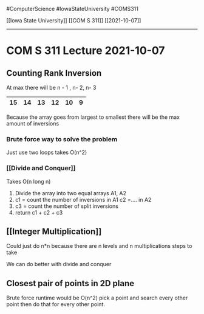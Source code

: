 #ComputerScience  #IowaStateUniversity #COMS311 


[[Iowa State University]] [[COM S 311]] [[2021-10-07]]

---

# COM S 311 Lecture 2021-10-07

## Counting Rank Inversion

At max there will be n - 1 , n- 2, n- 3

| 15  | 14  | 13  | 12  | 10  | 9   |
| --- | --- | --- | --- | --- | --- |

Because the array goes from largest to smallest there will be the max amount of inversions 

### Brute force way to solve the problem 

Just use two loops 
takes O(n^2)

### [[Divide and Conquer]]

Takes O(n long n)

1. Divide the array into two equal arrays A1, A2
2. c1 = count the number of inversions in A1
	c2 =.... in A2
3. c3 = count the number of split inversions 
4. return c1 + c2 + c3


## [[Integer Multiplication]]

Could just do n*n because there are n levels and n multiplications steps to take 

We can do better with divide and conquer

## Closest pair of points in 2D plane

Brute force runtime would be O(n^2) pick a point and search every other point then do that for every other point.